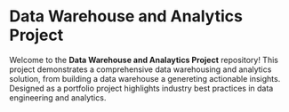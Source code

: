 # Data Warehouse and Analytics Project

Welcome to the **Data Warehouse and Analaytics Project** repository!
This project demonstrates a comprehensive data warehousing and analytics solution, from building a data warehouse a genereting actionable insights. Designed as a portfolio project highlights industry best practices in data engineering and analytics.
